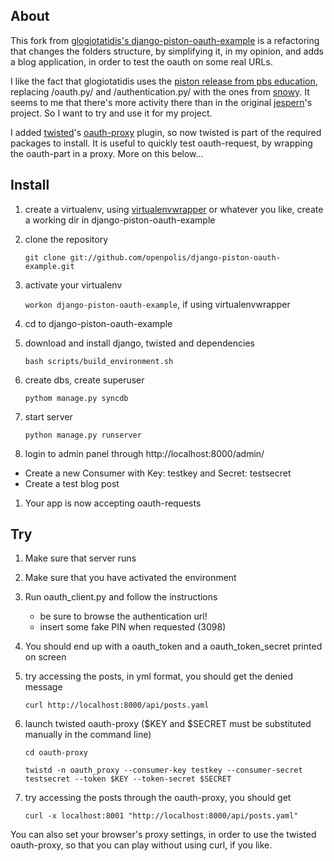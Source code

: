## About

This fork from [glogiotatidis's django-piston-oauth-example](https://github.com/glogiotatidis/django-piston-oauth-example)
is a refactoring that changes the folders structure, by simplifying it, in my opinion, and adds a blog application, in order to test the oauth on some real URLs.


I like the fact that glogiotatidis uses the [piston release from pbs education](https://github.com/pbs-education/django-piston), replacing /oauth.py/ and
/authentication.py/ with the ones from [snowy](http://git.gnome.org/browse/snowy/tree/).
It seems to me that there's more activity there than in the original [jespern](https://bitbucket.org/jespern/django-piston/wiki/Home)'s project.
So I want to try and use it for my project.

I added [twisted](http://twistedmatrix.com/trac/)'s [oauth-proxy](https://github.com/mojodna/oauth-proxy) plugin, so now twisted is part of the required packages to install. It is useful to quickly test oauth-request, by wrapping the oauth-part in a proxy. More on this below...

## Install

1. create a virtualenv, using [virtualenvwrapper](http://www.doughellmann.com/docs/virtualenvwrapper/command_ref.html) or whatever you like, create a working dir in django-piston-oauth-example
1. clone the repository

    `git clone git://github.com/openpolis/django-piston-oauth-example.git`

1. activate your virtualenv 

    `workon django-piston-oauth-example`, if using virtualenvwrapper
    
1. cd to django-piston-oauth-example
1. download and install django, twisted and dependencies

    `bash scripts/build_environment.sh`
    
1. create dbs, create superuser

    `pythom manage.py syncdb`
    
1. start server

    `python manage.py runserver`
    
1. login to admin panel through http://localhost:8000/admin/
  * Create a new Consumer with Key: testkey and Secret: testsecret
  * Create a test blog post
1. Your app is now accepting oauth-requests

## Try
1. Make sure that server runs
1. Make sure that you have activated the environment
1. Run oauth_client.py and follow the instructions 
   * be sure to browse the authentication url!
   * insert some fake PIN when requested (3098)
1. You should end up with a oauth_token and a oauth_token_secret printed on screen
1. try accessing the posts, in yml format, you should get the denied message
    
    `curl http://localhost:8000/api/posts.yaml`
    
1. launch twisted oauth-proxy ($KEY and $SECRET must be substituted manually in the command line)

    `cd oauth-proxy`
    
    `twistd -n oauth_proxy --consumer-key testkey --consumer-secret testsecret --token $KEY --token-secret $SECRET`

1. try accessing the posts through the oauth-proxy, you should get

    `curl -x localhost:8001 "http://localhost:8000/api/posts.yaml"`

You can also set your browser's proxy settings, in order to use the twisted oauth-proxy, so that you can play without using curl, if you like.